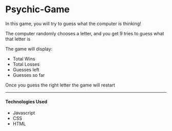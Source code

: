 # Psychic-Game

In this game, you will try to guess what the computer is thinking! 

The computer randomly chooses a letter, and you get 9 tries to guess what that letter is 

The game will display: 
* Total Wins
* Total Losses
* Guesses left
* Guesses so far 

Once you guess the right letter the game will restart 


---

#### Technologies Used 
* Javascript 
* CSS
* HTML


